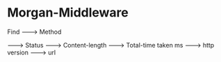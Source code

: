 # Morgan-Middleware

<p>Find ---> Method</p>
        ---> Status
        ---> Content-length
        ---> Total-time taken ms
        ---> http version
        ---> url